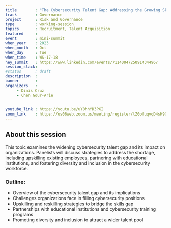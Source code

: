 ```yaml
---
title        : "The Cybersecurity Talent Gap: Addressing the Growing Skills Shortage(Panel)"
track        : Governance
project      : Risk and Governance
type         : working-session
topics       : Recruitment, Talent Acquisition
featured     :
event        : mini-summit
when_year    : 2023
when_month   : Oct
when_day     : Tue
when_time    : WS-17-18
hey_summit   : https://www.linkedin.com/events/7114004725091434496/
session_slack:
#status      : draft
description  :
banner       : 
organizers   :
     - Dinis Cruz
     - Chen Gour-Arie
     
      
youtube_link : https://youtu.be/uY8hhYD3PXI
zoom_link    : https://us06web.zoom.us/meeting/register/tZ0ofuqvqD4sH9GF19gonYcVXlgsYrMATYom
---
```


## About this session
 This topic examines the widening cybersecurity talent gap and its impact on organizations. Panelists will discuss strategies to address the shortage, including upskilling existing employees, partnering with educational institutions, and fostering diversity and inclusion in the cybersecurity workforce.

### Outline:
- Overview of the cybersecurity talent gap and its implications
- Challenges organizations face in filling cybersecurity positions
- Upskilling and reskilling strategies to bridge the skills gap
- Partnerships with educational institutions and cybersecurity training programs
- Promoting diversity and inclusion to attract a wider talent pool
